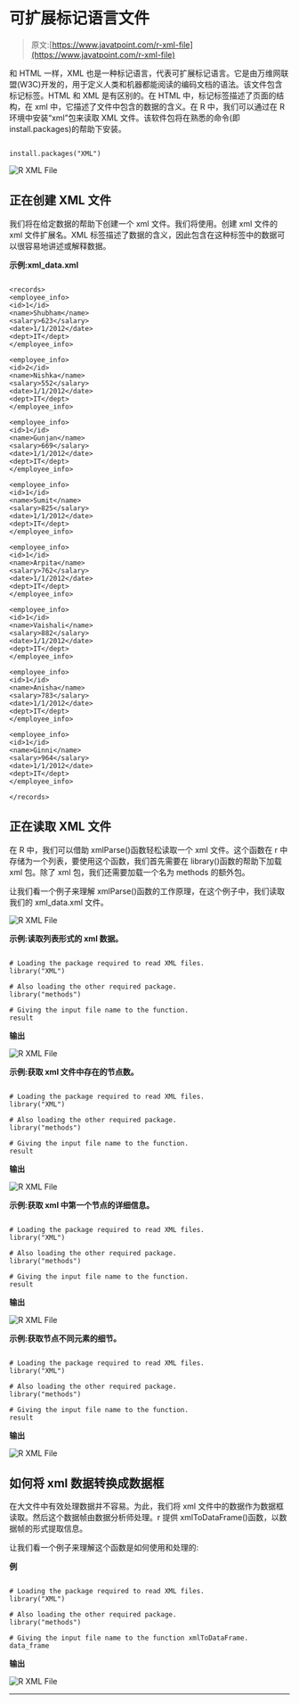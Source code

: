 # 可扩展标记语言文件

> 原文:[https://www.javatpoint.com/r-xml-file](https://www.javatpoint.com/r-xml-file)

和 HTML 一样，XML 也是一种标记语言，代表可扩展标记语言。它是由万维网联盟(W3C)开发的，用于定义人类和机器都能阅读的编码文档的语法。该文件包含标记标签。HTML 和 XML 是有区别的。在 HTML 中，标记标签描述了页面的结构，在 xml 中，它描述了文件中包含的数据的含义。在 R 中，我们可以通过在 R 环境中安装“xml”包来读取 XML 文件。该软件包将在熟悉的命令(即 install.packages)的帮助下安装。

```

install.packages("XML")

```

![R XML File](../Images/a3d325b63e433e223ad6623bba70a0c5.png)

## 正在创建 XML 文件

我们将在给定数据的帮助下创建一个 xml 文件。我们将使用。创建 xml 文件的 xml 文件扩展名。XML 标签描述了数据的含义，因此包含在这种标签中的数据可以很容易地讲述或解释数据。

**示例:xml_data.xml**

```

<records>
<employee_info>
<id>1</id>
<name>Shubham</name>
<salary>623</salary>
<date>1/1/2012</date>
<dept>IT</dept>
</employee_info>

<employee_info>
<id>2</id>
<name>Nishka</name>
<salary>552</salary>
<date>1/1/2012</date>
<dept>IT</dept>
</employee_info>

<employee_info>
<id>1</id>
<name>Gunjan</name>
<salary>669</salary>
<date>1/1/2012</date>
<dept>IT</dept>
</employee_info>

<employee_info>
<id>1</id>
<name>Sumit</name>
<salary>825</salary>
<date>1/1/2012</date>
<dept>IT</dept>
</employee_info>

<employee_info>
<id>1</id>
<name>Arpita</name>
<salary>762</salary>
<date>1/1/2012</date>
<dept>IT</dept>
</employee_info>

<employee_info>
<id>1</id>
<name>Vaishali</name>
<salary>882</salary>
<date>1/1/2012</date>
<dept>IT</dept>
</employee_info>

<employee_info>
<id>1</id>
<name>Anisha</name>
<salary>783</salary>
<date>1/1/2012</date>
<dept>IT</dept>
</employee_info>

<employee_info>
<id>1</id>
<name>Ginni</name>
<salary>964</salary>
<date>1/1/2012</date>
<dept>IT</dept>
</employee_info>

</records>

```

## 正在读取 XML 文件

在 R 中，我们可以借助 xmlParse()函数轻松读取一个 xml 文件。这个函数在 r 中存储为一个列表，要使用这个函数，我们首先需要在 library()函数的帮助下加载 xml 包。除了 xml 包，我们还需要加载一个名为 methods 的额外包。

让我们看一个例子来理解 xmlParse()函数的工作原理，在这个例子中，我们读取我们的 xml_data.xml 文件。

![R XML File](../Images/fc622e8048cf6c80a190f7326b975a50.png)

**示例:读取列表形式的 xml 数据。**

```

# Loading the package required to read XML files.
library("XML")

# Also loading the other required package.
library("methods")

# Giving the input file name to the function.
result 
```

**输出**

![R XML File](../Images/d48faced27de020f86826310064d9393.png)

**示例:获取 xml 文件中存在的节点数。**

```

# Loading the package required to read XML files.
library("XML")

# Also loading the other required package.
library("methods")

# Giving the input file name to the function.
result 
```

**输出**

![R XML File](../Images/dd0d81eb05dc7a8acf83231d5a51aada.png)

**示例:获取 xml 中第一个节点的详细信息。**

```

# Loading the package required to read XML files.
library("XML")

# Also loading the other required package.
library("methods")

# Giving the input file name to the function.
result 
```

**输出**

![R XML File](../Images/047307b465024cb5e8e86295e0d74a67.png)

**示例:获取节点不同元素的细节。**

```

# Loading the package required to read XML files.
library("XML")

# Also loading the other required package.
library("methods")

# Giving the input file name to the function.
result 
```

**输出**

![R XML File](../Images/f44969063fb415cc70e4d67a993bb61f.png)

## 如何将 xml 数据转换成数据框

在大文件中有效处理数据并不容易。为此，我们将 xml 文件中的数据作为数据框读取。然后这个数据帧由数据分析师处理。r 提供 xmlToDataFrame()函数，以数据帧的形式提取信息。

让我们看一个例子来理解这个函数是如何使用和处理的:

**例**

```

# Loading the package required to read XML files.
library("XML")

# Also loading the other required package.
library("methods")

# Giving the input file name to the function xmlToDataFrame.
data_frame 
```

**输出**

![R XML File](../Images/c2893661516d29ed88a9c58c33ab05bd.png)

* * *